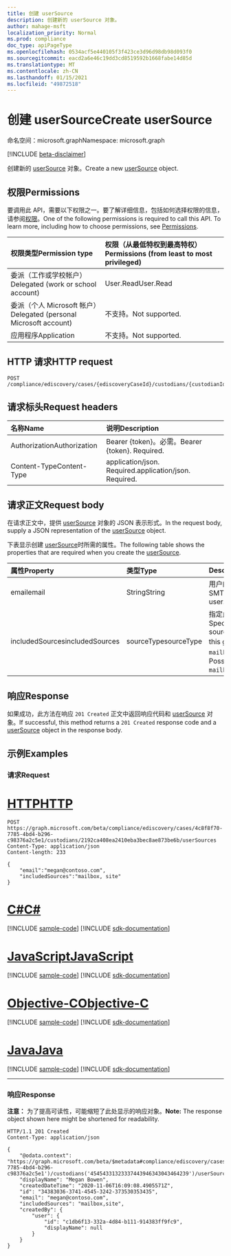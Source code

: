 ```yaml
---
title: 创建 userSource
description: 创建新的 userSource 对象。
author: mahage-msft
localization_priority: Normal
ms.prod: compliance
doc_type: apiPageType
ms.openlocfilehash: 0534acf5e440105f3f423ce3d96d98db98d093f0
ms.sourcegitcommit: eacd2a6e46c19dd3cd8519592b1668fabe14d85d
ms.translationtype: MT
ms.contentlocale: zh-CN
ms.lasthandoff: 01/15/2021
ms.locfileid: "49872518"
---
```

# <a name="create-usersource"></a><span data-ttu-id="15be7-103">创建 userSource</span><span class="sxs-lookup"><span data-stu-id="15be7-103">Create userSource</span></span>

<span data-ttu-id="15be7-104">命名空间：microsoft.graph</span><span class="sxs-lookup"><span data-stu-id="15be7-104">Namespace: microsoft.graph</span></span>

[!INCLUDE [beta-disclaimer](../../includes/beta-disclaimer.md)]

<span data-ttu-id="15be7-105">创建新的 [userSource](../resources/usersource.md) 对象。</span><span class="sxs-lookup"><span data-stu-id="15be7-105">Create a new [userSource](../resources/usersource.md) object.</span></span>

## <a name="permissions"></a><span data-ttu-id="15be7-106">权限</span><span class="sxs-lookup"><span data-stu-id="15be7-106">Permissions</span></span>

<span data-ttu-id="15be7-p101">要调用此 API，需要以下权限之一。要了解详细信息，包括如何选择权限的信息，请参阅[权限](/graph/permissions-reference)。</span><span class="sxs-lookup"><span data-stu-id="15be7-p101">One of the following permissions is required to call this API. To learn more, including how to choose permissions, see [Permissions](/graph/permissions-reference).</span></span>

|<span data-ttu-id="15be7-109">权限类型</span><span class="sxs-lookup"><span data-stu-id="15be7-109">Permission type</span></span>|<span data-ttu-id="15be7-110">权限（从最低特权到最高特权）</span><span class="sxs-lookup"><span data-stu-id="15be7-110">Permissions (from least to most privileged)</span></span>|
|:---|:---|
|<span data-ttu-id="15be7-111">委派（工作或学校帐户）</span><span class="sxs-lookup"><span data-stu-id="15be7-111">Delegated (work or school account)</span></span>|<span data-ttu-id="15be7-112">User.Read</span><span class="sxs-lookup"><span data-stu-id="15be7-112">User.Read</span></span>|
|<span data-ttu-id="15be7-113">委派（个人 Microsoft 帐户）</span><span class="sxs-lookup"><span data-stu-id="15be7-113">Delegated (personal Microsoft account)</span></span>|<span data-ttu-id="15be7-114">不支持。</span><span class="sxs-lookup"><span data-stu-id="15be7-114">Not supported.</span></span>|
|<span data-ttu-id="15be7-115">应用程序</span><span class="sxs-lookup"><span data-stu-id="15be7-115">Application</span></span>|<span data-ttu-id="15be7-116">不支持。</span><span class="sxs-lookup"><span data-stu-id="15be7-116">Not supported.</span></span>|

## <a name="http-request"></a><span data-ttu-id="15be7-117">HTTP 请求</span><span class="sxs-lookup"><span data-stu-id="15be7-117">HTTP request</span></span>

<!-- {
  "blockType": "ignored"
}
-->

``` http
POST /compliance/ediscovery/cases/{ediscoveryCaseId}/custodians/{custodianId}/userSources
```

## <a name="request-headers"></a><span data-ttu-id="15be7-118">请求标头</span><span class="sxs-lookup"><span data-stu-id="15be7-118">Request headers</span></span>

|<span data-ttu-id="15be7-119">名称</span><span class="sxs-lookup"><span data-stu-id="15be7-119">Name</span></span>|<span data-ttu-id="15be7-120">说明</span><span class="sxs-lookup"><span data-stu-id="15be7-120">Description</span></span>|
|:---|:---|
|<span data-ttu-id="15be7-121">Authorization</span><span class="sxs-lookup"><span data-stu-id="15be7-121">Authorization</span></span>|<span data-ttu-id="15be7-p102">Bearer {token}。必需。</span><span class="sxs-lookup"><span data-stu-id="15be7-p102">Bearer {token}. Required.</span></span>|
|<span data-ttu-id="15be7-124">Content-Type</span><span class="sxs-lookup"><span data-stu-id="15be7-124">Content-Type</span></span>|<span data-ttu-id="15be7-p103">application/json. Required.</span><span class="sxs-lookup"><span data-stu-id="15be7-p103">application/json. Required.</span></span>|

## <a name="request-body"></a><span data-ttu-id="15be7-127">请求正文</span><span class="sxs-lookup"><span data-stu-id="15be7-127">Request body</span></span>

<span data-ttu-id="15be7-128">在请求正文中，提供 [userSource](../resources/usersource.md) 对象的 JSON 表示形式。</span><span class="sxs-lookup"><span data-stu-id="15be7-128">In the request body, supply a JSON representation of the [userSource](../resources/usersource.md) object.</span></span>

<span data-ttu-id="15be7-129">下表显示创建 [userSource](../resources/usersource.md)时所需的属性。</span><span class="sxs-lookup"><span data-stu-id="15be7-129">The following table shows the properties that are required when you create the [userSource](../resources/usersource.md).</span></span>

|<span data-ttu-id="15be7-130">属性</span><span class="sxs-lookup"><span data-stu-id="15be7-130">Property</span></span>|<span data-ttu-id="15be7-131">类型</span><span class="sxs-lookup"><span data-stu-id="15be7-131">Type</span></span>|<span data-ttu-id="15be7-132">Description</span><span class="sxs-lookup"><span data-stu-id="15be7-132">Description</span></span>|
|:---|:---|:---|
|<span data-ttu-id="15be7-133">email</span><span class="sxs-lookup"><span data-stu-id="15be7-133">email</span></span>|<span data-ttu-id="15be7-134">String</span><span class="sxs-lookup"><span data-stu-id="15be7-134">String</span></span>|<span data-ttu-id="15be7-135">用户的 SMTP 地址。</span><span class="sxs-lookup"><span data-stu-id="15be7-135">SMTP address of the user.</span></span>|
|<span data-ttu-id="15be7-136">includedSources</span><span class="sxs-lookup"><span data-stu-id="15be7-136">includedSources</span></span>|<span data-ttu-id="15be7-137">sourceType</span><span class="sxs-lookup"><span data-stu-id="15be7-137">sourceType</span></span>|<span data-ttu-id="15be7-138">指定此组中包含的源。</span><span class="sxs-lookup"><span data-stu-id="15be7-138">Specifies which sources are included in this group.</span></span> <span data-ttu-id="15be7-139">可取值为：`mailbox`、`site`。</span><span class="sxs-lookup"><span data-stu-id="15be7-139">Possible values are: `mailbox`, `site`.</span></span>|

## <a name="response"></a><span data-ttu-id="15be7-140">响应</span><span class="sxs-lookup"><span data-stu-id="15be7-140">Response</span></span>

<span data-ttu-id="15be7-141">如果成功，此方法在响应 `201 Created` 正文中返回响应代码和 [userSource](../resources/usersource.md) 对象。</span><span class="sxs-lookup"><span data-stu-id="15be7-141">If successful, this method returns a `201 Created` response code and a [userSource](../resources/usersource.md) object in the response body.</span></span>

## <a name="examples"></a><span data-ttu-id="15be7-142">示例</span><span class="sxs-lookup"><span data-stu-id="15be7-142">Examples</span></span>

### <a name="request"></a><span data-ttu-id="15be7-143">请求</span><span class="sxs-lookup"><span data-stu-id="15be7-143">Request</span></span>


# <a name="http"></a>[<span data-ttu-id="15be7-144">HTTP</span><span class="sxs-lookup"><span data-stu-id="15be7-144">HTTP</span></span>](#tab/http)
<!-- {
  "blockType": "request",
  "name": "create_usersource_from_"
}
-->

``` http
POST https://graph.microsoft.com/beta/compliance/ediscovery/cases/4c8f8f70-7785-4bd4-b296-c98376a2c5e1/custodians/2192ca408ea2410eba3bec8ae873be6b/userSources
Content-Type: application/json
Content-length: 233

{
    "email":"megan@contoso.com",
    "includedSources":"mailbox, site"
}
```
# <a name="c"></a>[<span data-ttu-id="15be7-145">C#</span><span class="sxs-lookup"><span data-stu-id="15be7-145">C#</span></span>](#tab/csharp)
[!INCLUDE [sample-code](../includes/snippets/csharp/create-usersource-from--csharp-snippets.md)]
[!INCLUDE [sdk-documentation](../includes/snippets/snippets-sdk-documentation-link.md)]

# <a name="javascript"></a>[<span data-ttu-id="15be7-146">JavaScript</span><span class="sxs-lookup"><span data-stu-id="15be7-146">JavaScript</span></span>](#tab/javascript)
[!INCLUDE [sample-code](../includes/snippets/javascript/create-usersource-from--javascript-snippets.md)]
[!INCLUDE [sdk-documentation](../includes/snippets/snippets-sdk-documentation-link.md)]

# <a name="objective-c"></a>[<span data-ttu-id="15be7-147">Objective-C</span><span class="sxs-lookup"><span data-stu-id="15be7-147">Objective-C</span></span>](#tab/objc)
[!INCLUDE [sample-code](../includes/snippets/objc/create-usersource-from--objc-snippets.md)]
[!INCLUDE [sdk-documentation](../includes/snippets/snippets-sdk-documentation-link.md)]

# <a name="java"></a>[<span data-ttu-id="15be7-148">Java</span><span class="sxs-lookup"><span data-stu-id="15be7-148">Java</span></span>](#tab/java)
[!INCLUDE [sample-code](../includes/snippets/java/create-usersource-from--java-snippets.md)]
[!INCLUDE [sdk-documentation](../includes/snippets/snippets-sdk-documentation-link.md)]

---


### <a name="response"></a><span data-ttu-id="15be7-149">响应</span><span class="sxs-lookup"><span data-stu-id="15be7-149">Response</span></span>

<span data-ttu-id="15be7-150">**注意：** 为了提高可读性，可能缩短了此处显示的响应对象。</span><span class="sxs-lookup"><span data-stu-id="15be7-150">**Note:** The response object shown here might be shortened for readability.</span></span>
<!-- {
  "blockType": "response",
  "truncated": true,
  "@odata.type": "microsoft.graph.userSource"
}
-->

``` http
HTTP/1.1 201 Created
Content-Type: application/json

{
    "@odata.context": "https://graph.microsoft.com/beta/$metadata#compliance/ediscovery/cases('4c8f8f70-7785-4bd4-b296-c98376a2c5e1')/custodians('45454331323337443946343043464239')/userSources/$entity",
    "displayName": "Megan Bowen",
    "createdDateTime": "2020-11-06T16:09:08.4905571Z",
    "id": "34383036-3741-4545-3242-373530353435",
    "email": "megan@contoso.com",
    "includedSources": "mailbox,site",
    "createdBy": {
        "user": {
            "id": "c1db6f13-332a-4d84-b111-914383ff9fc9",
            "displayName": null
        }
    }
}
```
